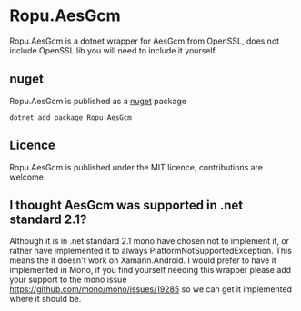 # Ropu.AesGcm
Ropu.AesGcm is a dotnet wrapper for AesGcm from OpenSSL, does not include OpenSSL lib you will need to include it yourself.

## nuget
Ropu.AesGcm is published as a [nuget](https://www.nuget.org/packages/Ropu.AesGcm) package

```shell
dotnet add package Ropu.AesGcm
```
## Licence
Ropu.AesGcm is published under the MIT licence, contributions are welcome.

## I thought AesGcm was supported in .net standard 2.1?
Although it is in .net standard 2.1 mono have chosen not to implement it, or rather have implemented it to always PlatformNotSupportedException. This means the it doesn't work on Xamarin.Android. I would prefer to have it implemented in Mono, if you find yourself needing this wrapper please add your support to the mono issue https://github.com/mono/mono/issues/19285 so we can get it implemented where it should be.